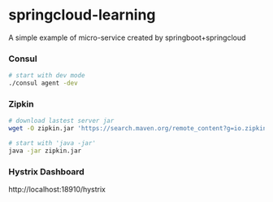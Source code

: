 # springcloud-learning
A simple example of micro-service created by springboot+springcloud

### Consul

```bash
# start with dev mode
./consul agent -dev
```

### Zipkin

```bash
# download lastest server jar
wget -O zipkin.jar 'https://search.maven.org/remote_content?g=io.zipkin.java&a=zipkin-server&v=LATEST&c=exec'

# start with 'java -jar'
java -jar zipkin.jar
```

### Hystrix Dashboard

http://localhost:18910/hystrix
